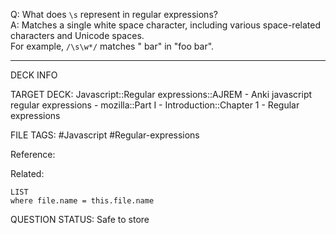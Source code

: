 Q: What does `\s` represent in regular expressions?  
A: Matches a single white space character, including various space-related characters and Unicode spaces.  
For example, `/\s\w*/` matches " bar" in "foo bar".
<!--ID: 1693833350359-->

---

DECK INFO

TARGET DECK: Javascript::Regular expressions::AJREM - Anki javascript regular expressions - mozilla::Part I - Introduction::Chapter 1 - Regular expressions

FILE TAGS: #Javascript #Regular-expressions

Reference:

Related:

```dataview
LIST
where file.name = this.file.name
```



QUESTION STATUS: Safe to store